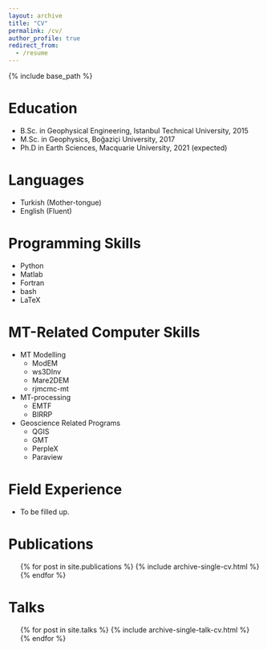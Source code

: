 ```yaml
---
layout: archive
title: "CV"
permalink: /cv/
author_profile: true
redirect_from:
  - /resume
---
```


{% include base_path %}

Education
======
* B.Sc. in Geophysical Engineering, Istanbul Technical University, 2015
* M.Sc. in Geophysics, Boğaziçi University, 2017
* Ph.D in Earth Sciences, Macquarie University, 2021 (expected)

Languages
======
* Turkish (Mother-tongue)
* English (Fluent)
  
Programming Skills
======
* Python
* Matlab
* Fortran
* bash
* LaTeX

MT-Related Computer Skills
======
* MT Modelling
  * ModEM
  * ws3DInv
  * Mare2DEM
  * rjmcmc-mt
* MT-processing
  * EMTF
  * BIRRP
* Geoscience Related Programs
  * QGIS
  * GMT
  * PerpleX
  * Paraview

Field Experience
======

* To be filled up.

Publications
======
  <ul>{% for post in site.publications %}
    {% include archive-single-cv.html %}
  {% endfor %}</ul>
  
Talks
======
  <ul>{% for post in site.talks %}
    {% include archive-single-talk-cv.html %}
  {% endfor %}</ul>
  
 
